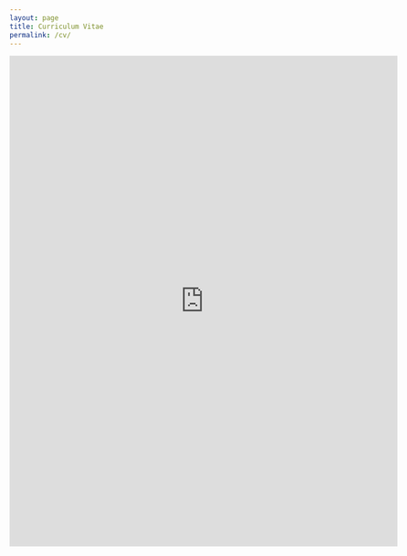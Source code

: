 ```yaml
---
layout: page
title: Curriculum Vitae
permalink: /cv/
---
```

<iframe align="center" src="https://drive.google.com/file/d/0B8L9toRB0NgsLWloR1VVZzFFNm8/view?usp=sharing" style="width:680px; height:860px;" frameborder="0"></iframe>
 
